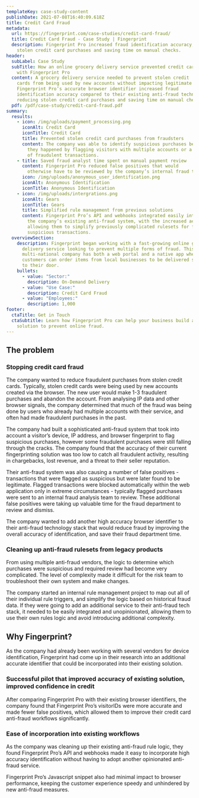 ```yaml
---
templateKey: case-study-content
publishDate: 2021-07-08T16:40:09.618Z
title: Credit Card Fraud
metadata:
  url: https://fingerprint.com/case-studies/credit-card-fraud/
  title: Credit Card Fraud - Case Study | Fingerprint
  description: Fingerprint Pro increased fraud identification accuracy, reducing
    stolen credit card purchases and saving time on manual checks.
header:
  subLabel: Case Study
  subTitle: How an online grocery delivery service prevented credit card fraud
    with Fingerprint Pro
  content: A grocery delivery service needed to prevent stolen credit
    cards from being used by new accounts without impacting legitimate users.
    Fingerprint Pro’s accurate browser identifier increased fraud
    identification accuracy compared to their existing anti-fraud technology,
    reducing stolen credit card purchases and saving time on manual checks.
  pdf: /pdf/case-study/credit-card-fraud.pdf
summary:
  results:
    - icon: /img/uploads/payment_processing.png
      iconAlt: Credit Card
      iconTitle: Credit Card
      title: Prevented stolen credit card purchases from fraudsters
      content: The company was able to identify suspicious purchases before
        they happened by flagging visitors with multiple accounts or a history
        of fraudulent transactions.
    - title: Saved fraud analyst time spent on manual payment review
      content: Fingerprint Pro reduced false positives that would
        otherwise have to be reviewed by the company’s internal fraud team
      icon: /img/uploads/anonymous_user_identification.png
      iconAlt: Anonymous Identification
      iconTitle: Anonymous Identification
    - icon: /img/uploads/intergrations.png
      iconAlt: Gears
      iconTitle: Gears
      title: Simplified rule management from previous solutions
      content: Fingerprint Pro’s API and webhooks integrated easily into
        the company’s existing anti-fraud system, with the increased accuracy
        allowing them to simplify previously complicated rulesets for flagging
        suspicious transactions.
  overviewSection:
    description: Fingerprint began working with a fast-growing online grocery
      delivery service looking to prevent multiple forms of fraud. This
      multi-national company has both a web portal and a native app where
      customers can order items from local businesses to be delivered same-day
      to their door.
    bullets:
      - value: "Sector:"
        description: On-Demand Delivery
      - value: "Use Case:"
        description: Credit Card Fraud
      - value: "Employees:"
        description: 1,000
footer:
  ctaTitle: Get in Touch
  ctaSubtitle: Learn how Fingerprint Pro can help your business build a custom
    solution to prevent online fraud.
---
```

## The problem

### Stopping credit card fraud

The company wanted to reduce fraudulent purchases from stolen credit cards. Typically, stolen credit cards were being used by new accounts created via the browser. The new user would make 1-3 fraudulent purchases and abandon the account. From analysing IP data and other browser signals, the company determined that much of the fraud was being done by users who already had multiple accounts with their service, and often had made fraudulent purchases in the past.

The company had built a sophisticated anti-fraud system that took into account a visitor’s device, IP address, and browser fingerprint to flag suspicious purchases, however some fraudulent purchases were still falling through the cracks. The company found that the accuracy of their current fingerprinting solution was too low to catch all fraudulent activity, resulting in chargebacks, lost revenue, and a threat to their seller reputation.

Their anti-fraud system was also causing a number of false positives - transactions that were flagged as suspicious but were later found to be legitimate. Flagged transactions were blocked automatically within the web application only in extreme circumstances - typically flagged purchases were sent to an internal fraud analysis team to review. These additional false positives were taking up valuable time for the fraud department to review and dismiss.

The company wanted to add another high accuracy browser identifier to their anti-fraud technology stack that would reduce fraud by improving the overall accuracy of identification, and save their fraud department time.

### Cleaning up anti-fraud rulesets from legacy products

From using multiple anti-fraud vendors, the logic to determine which purchases were suspicious and required review had become very complicated. The level of complexity made it difficult for the risk team to troubleshoot their own system and make changes.

The company started an internal rule management project to map out all of their individual rule triggers, and simplify the logic based on historical fraud data. If they were going to add an additional service to their anti-fraud tech stack, it needed to be easily integrated and unopinionated, allowing them to use their own rules logic and avoid introducing additional complexity.

## Why Fingerprint?

As the company had already been working with several vendors for device identification, Fingerprint had come up in their research into an additional accurate identifier that could be incorporated into their existing solution.

### Successful pilot that improved accuracy of existing solution, improved confidence in credit

After comparing Fingerprint Pro with their existing browser identifiers, the company found that Fingerprint Pro’s visitorIDs were more accurate and made fewer false positives, which allowed them to improve their credit card anti-fraud workflows significantly.

### Ease of incorporation into existing workflows

As the company was cleaning up their existing anti-fraud rule logic, they found Fingerprint Pro’s API and webhooks made it easy to incorporate high accuracy identification without having to adopt another opinionated anti-fraud service.

Fingerprint Pro’s Javascript snippet also had minimal impact to browser performance, keeping the customer experience speedy and unhindered by new anti-fraud measures.
